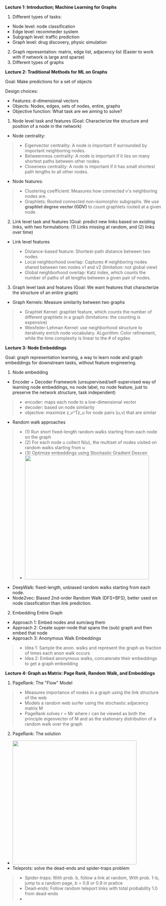 __Lecture 1: Introduction; Machine Learning for Graphs__
1. Different types of tasks:
* Node level: node classification
* Edge level: recommeder system
* Subgraph level: traffic prediction
* Graph level: drug discovery, physic simulation
2. Graph representation: matrix, edge list, adjacency list (Easier to work with if network is large and sparse)
3. Different types of graphs

__Lecture 2: Traditional Methods for ML on Graphs__

Goal: Make predictions for a set of objects

Design choices:
* Features: d-dimensional vectors
* Objects: Nodes, edges, sets of nodes, entire, graphs
* Objective function: What task are we aiming to solve?

1. Node level task and features (Goal: Characterize the structure and position of a node in the network)
* Node centrality: 
> * Eigenvector centrality: A node is important if surrounded by important neighboring nodes.
> * Betweenness centrality: A node is important if it lies on many shortest paths between other nodes.
> * Closeness centrality: A node is important if it has small shortest path lengths to all other nodes.
* Node features:
> * Clustering coefficient: Measures how connected v's neighboring nodes are.
> * Graphlets: Rooted connected non-isomorphic subgraphs. We use __graphlet degree vector (GDV)__ to count graphlets rooted at a given node.
> 
2. Link level task and features (Goal: predict new links based on existing links, with two formulations: (1) Links missing at random, and (2) links over time)
* Link level features
> * Distance-based feature: Shortest-path distance between two nodes
> * Local neighborhood overlap: Captures # neighboring nodes shared between two nodes v1 and v2 (limitation: not global view)
> * Global neighborhood overlap: Katz index, which counts the number of paths of all lengths between a given pair of nodes.
3. Graph level task and features (Goal: We want features that characterize the structure of an entire graph)
* Graph Kernels: Measure similarity between two graphs
> * Graphlet Kernel: graphlet feature, which counts the number of different graphlets in a graph (limitations: the counting is expensive)
> * Weisfeiler-Lehman Kernel: use neighborhood structure to iteratively enrich node vocabulary. ALgorithm: Color refinement, while the time complexity is linear to the # of egdes

__Lecture 3: Node Embeddings__

Goal: graph representation learning, a way to learn node and graph embeddings for downstream tasks, without feature engineering.

1. Node embedding
* Encoder + Decoder Framework (unsupervised/self-supervised way of learning node embeddings, no node label, no node feature, just to preserve the network structure, task independent)
> * encoder: maps each node to a low-dimensional vector
> * decoder: based on node similarity
> * objective: maximize z_v^Tz_u for node pairs (u,v) that are similar
* Random walk approaches
> * (1) Run short fixed-length random walks starting from each node on the graph
> * (2) For each node u collect N(u), the multiset of nodes visited on random walks starting from u
> * (3) Optimize embeddings using Stochastic Gradient Descen
> * <img src="https://github.com/heathersherry/GNN/blob/main/figures/WX20210815-223519%402x.png" width="400"/>
* DeepWalk: fixed-length, unbiased random walks starting from each node.
* Node2vec: Biased 2nd-order Random Walk (DFS+BFS), better used on node classfication than link prediction.
2. Embedding Entire Graph
* Approach 1: Embed nodes and sum/avg them 
* Approach 2: Create super-node that spans the (sub) graph and then embed that node
* Approach 3: Anonymous Walk Embeddings
> * Idea 1: Sample the anon. walks and represent the graph as fraction of times each anon walk occurs
> * Idea 2: Embed anonymous walks, concatenate their embeddings to get a graph embedding
 
__Lecture 4: Graph as Matrix: Page Rank, Random Walk, and Embeddings__

1. PageRank: The "Flow" Model
> * Measures importance of nodes in a graph using the link structure of the web
> * Models a random web surfer using the stochastic adjacency matrix M
> * PageRank solves r = Mr where r can be viewed as both the principle eigenvector of M and as the stationary distribution of a random walk over the graph

2. PageRank: The solution
* <img src="https://github.com/heathersherry/GNN/blob/main/figures/pagerank.png" width="400"/>
* Teleprots: solve the dead-ends and spider-traps problem
> * Spider-traps: With prob. b, follow a link at random, With prob. 1-b, jump to a random page, b = 0.8 or 0.9 in pratice
> * Dead-ends: Follow random teleport links with total probability 1.0 from dead-ends
> * 

